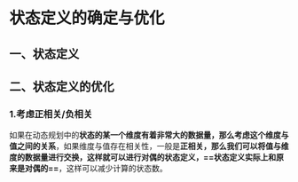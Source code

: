 # 状态定义的确定与优化

## 一、状态定义





## 二、状态定义的优化

### 1.考虑正相关/负相关

如果在动态规划中的**状态的某一个维度有着非常大的数据量，那么考虑这个维度与值之间的关系**，如果维度与值存在相关性，一般是**正相关，那么我们可以将值与维度的数据量进行交换，这样就可以进行对偶的状态定义，==状态定义实际上和原来是对偶的==**，这样可以减少计算的状态数。


